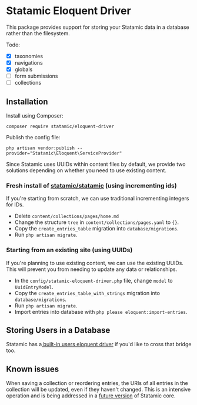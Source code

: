 # Statamic Eloquent Driver

This package provides support for storing your Statamic data in a database rather than the filesystem.

Todo:
- [x] taxonomies
- [x] navigations
- [x] globals 
- [ ] form submissions
- [ ] collections 

## Installation

Install using Composer:
```
composer require statamic/eloquent-driver
```

Publish the config file:

```
php artisan vendor:publish --provider="Statamic\Eloquent\ServiceProvider"
```

Since Statamic uses UUIDs within content files by default, we provide two solutions depending on whether you need to use existing content.


### Fresh install of [statamic/statamic](https://github.com/statamic/statamic) (using incrementing ids)

If you're starting from scratch, we can use traditional incrementing integers for IDs.

- Delete `content/collections/pages/home.md`
- Change the structure `tree` in `content/collections/pages.yaml` to `{}`.
- Copy the `create_entries_table` migration into `database/migrations`.
- Run `php artisan migrate`.

### Starting from an existing site (using UUIDs)

If you're planning to use existing content, we can use the existing UUIDs. This will prevent you from needing to update any data or relationships.

- In the `config/statamic-eloquent-driver.php` file, change `model` to `UuidEntryModel`.
- Copy the `create_entries_table_with_strings` migration into `database/migrations`.
- Run `php artisan migrate`.
- Import entries into database with `php please eloquent:import-entries`.

## Storing Users in a Database

Statamic has a[ built-in users eloquent driver](https://statamic.dev/knowledge-base/storing-users-in-a-database) if you'd like to cross that bridge too.


## Known issues

When saving a collection or reordering entries, the URIs of all entries in the collection will be updated, even if they haven't changed. This is an intensive operation and is being addressed in a [future version](https://github.com/statamic/cms/pull/2768) of Statamic core.
